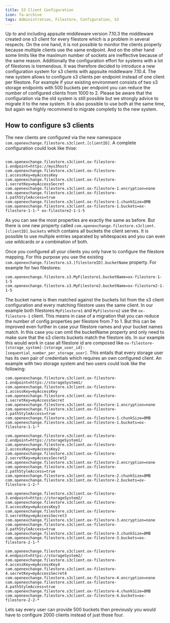 ```yaml
---
title: S3 Client Configuration
icon: fa-archive
tags: Administration, Filestore, Configuration, S3
---
```


Up to and including appsuite middleware version 7.10.3 the middleware created one s3 client for every filestore which is a problem in several respects. 
On the one hand, it is not possible to monitor the clients properly because multiple clients use the same endpoint. And on the other hand some limits 
like the maximum number of sockets are ineffective because of the same reason. Additionally the configuration effort for systems with a lot of filestores is tremendous.
It was therefore decided to introduce a new configuration system for s3 clients with appsuite middleware 7.10.4. The new system allows to configure s3 clients per endpoint instead of
one client per filestore. For example if your existing environment consists of two s3 storage endpoints with 500 buckets per endpoint you can reduce the number of configured clients from 1000 to 2.
Please be aware that the configuration via the old system is still possible but we strongly advice to migrate it to the new system. 
It is also possible to use both at the same time, but again we highly recommend to migrate completly to the new system.

## How to configure s3 clients

The new clients are configured via the new namespace `com.openexchange.filestore.s3client.[clientID]`. A complete configuration could look like thise:

```

com.openexchange.filestore.s3client.ox-filestore-1.endpoint=https://mys3host/
com.openexchange.filestore.s3client.ox-filestore-1.accessKey=myAccessKey
com.openexchange.filestore.s3client.ox-filestore-1.secretKey=myAccessSecret
com.openexchange.filestore.s3client.ox-filestore-1.encryption=none
com.openexchange.filestore.s3client.ox-filestore-1.pathStyleAccess=true
com.openexchange.filestore.s3client.ox-filestore-1.chunkSize=8MB
com.openexchange.filestore.s3client.ox-filestore-1.buckets=ox-filestore-1-1-* ox-filestore2-1-1-5 
```

As you can see the most properties are exactly the same as before. But there is one new property called 
`com.openexchange.filestore.s3client.[clientID].buckets` which contains all buckets the client serves.
It is possible to use multiple entries separated by whitespaces and you can even use wildcards or a combination of both.

Once you configured all your clients you only have to configure the filestore mapping. For this purpose you use the existing 
`com.openexchange.filestore.s3.[filestoreID].bucketName` property. For example for two filestores:

```
com.openexchange.filestore.s3.MyFilestore1.bucketName=ox-filestore-1-1-5
com.openexchange.filestore.s3.MyFilestore2.bucketName=ox-filestore2-1-1-5
```

The bucket name is then matched against the buckets list from the s3 client configuration and every matching filestore uses the same client. 
In our example both filestores `MyFilestore1` and `MyFilestore2` use the `ox-filestore-1` client. This means in case of a migration that you can reduce the number of config properties per filestore from 7 to 1.
But this can be improved even further in case your filestore names and your bucket names match. In this case you can omit the bucketName property and only need to make sure that the s3 clients buckets match the filestore ids.
In our example this would work in case all filestore id are composed like `ox-filestore-[storage_system]-[storage_user_id]-[sequential_number_per_storage_user]`. This entails that every storage user has its own pair of credentials which requires an own configured client. An example with two storage system and two users could look like the following:

```
com.openexchange.filestore.s3client.ox-filestore-1.endpoint=https://storageSystem1/
com.openexchange.filestore.s3client.ox-filestore-1.accessKey=myAccessKey
com.openexchange.filestore.s3client.ox-filestore-1.secretKey=myAccessSecret
com.openexchange.filestore.s3client.ox-filestore-1.encryption=none
com.openexchange.filestore.s3client.ox-filestore-1.pathStyleAccess=true
com.openexchange.filestore.s3client.ox-filestore-1.chunkSize=8MB
com.openexchange.filestore.s3client.ox-filestore-1.buckets=ox-filestore-1-1-*

com.openexchange.filestore.s3client.ox-filestore-2.endpoint=https://storageSystem1/
com.openexchange.filestore.s3client.ox-filestore-2.accessKey=myAccessKey2
com.openexchange.filestore.s3client.ox-filestore-2.secretKey=myAccessSecret2
com.openexchange.filestore.s3client.ox-filestore-2.encryption=none
com.openexchange.filestore.s3client.ox-filestore-2.pathStyleAccess=true
com.openexchange.filestore.s3client.ox-filestore-2.chunkSize=8MB
com.openexchange.filestore.s3client.ox-filestore-2.buckets=ox-filestore-1-2-* 

com.openexchange.filestore.s3client.ox-filestore-3.endpoint=https://storageSystem2/
com.openexchange.filestore.s3client.ox-filestore-3.accessKey=myAccessKey3
com.openexchange.filestore.s3client.ox-filestore-3.secretKey=myAccessSecret3
com.openexchange.filestore.s3client.ox-filestore-3.encryption=none
com.openexchange.filestore.s3client.ox-filestore-3.pathStyleAccess=true
com.openexchange.filestore.s3client.ox-filestore-3.chunkSize=8MB
com.openexchange.filestore.s3client.ox-filestore-3.buckets=ox-filestore-2-1-*

com.openexchange.filestore.s3client.ox-filestore-4.endpoint=https://storageSystem2/
com.openexchange.filestore.s3client.ox-filestore-4.accessKey=myAccessKey4
com.openexchange.filestore.s3client.ox-filestore-4.secretKey=myAccessSecret4
com.openexchange.filestore.s3client.ox-filestore-4.encryption=none
com.openexchange.filestore.s3client.ox-filestore-4.pathStyleAccess=true
com.openexchange.filestore.s3client.ox-filestore-4.chunkSize=8MB
com.openexchange.filestore.s3client.ox-filestore-4.buckets=ox-filestore-2-2-*
```
Lets say every user can provide 500 buckets then previously you would have to configure 2000 clients instead of just those four.
